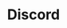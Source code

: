 ---
blog: https://blog.discordapp.com/
facebook: https://www.facebook.com/discordapp
font:
  name: Uni Sans
  url: http://www.fontfabric.com/uni-sans-free/
  myfonts: https://www.myfonts.com/fonts/font-fabric/uni-sans/
github: discordapp
guide: https://discordapp.com/branding
logohandle: discordapp
sort: discordapp
title: Discord
twitter: discordapp
website: https://discordapp.com/
wikipedia: https://en.wikipedia.org/wiki/Discord_(software)
---
